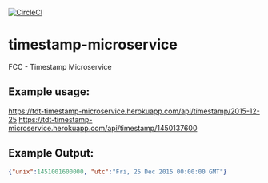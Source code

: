 [![CircleCI](https://circleci.com/gh/tdtrung17693/timestamp-microservice.svg?style=svg)](https://circleci.com/gh/tdtrung17693/timestamp-microservice)

# timestamp-microservice
FCC - Timestamp Microservice

## Example usage:
https://tdt-timestamp-microservice.herokuapp.com/api/timestamp/2015-12-25
https://tdt-timestamp-microservice.herokuapp.com/api/timestamp/1450137600

## Example Output:
```json
{"unix":1451001600000, "utc":"Fri, 25 Dec 2015 00:00:00 GMT"}
```
